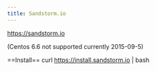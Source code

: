 ```yaml
---
title: Sandstorm.io
---
```


https://sandstorm.io

(Centos 6.6 not supported currently 2015-09-5)

==Install==
  curl https://install.sandstorm.io | bash
